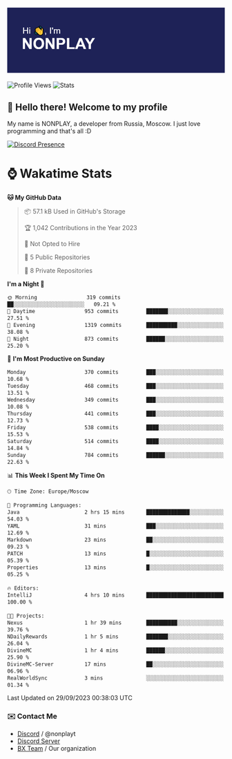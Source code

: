 ![Discord Presence](./header.png)
<br></br>
![Profile Views](https://komarev.com/ghpvc/?username=NONPLAYT&color=blue&style=for-the-badge)
![Stats](https://img.shields.io/badge/0%25-OPTIMIZED-orange?style=for-the-badge)


## :wave: Hello there! Welcome to my profile

My name is NONPLAY, a developer from Russia, Moscow. I just love programming and that's all :D

[![Discord Presence](https://lanyard.cnrad.dev/api/597087584090587177?showDisplayName=true)](https://discord.com/users/597087584090587177) 

# ⌚ Wakatime Stats

<!--START_SECTION:waka-->
**🐱 My GitHub Data** 

> 📦 57.1 kB Used in GitHub's Storage 
 > 
> 🏆 1,042 Contributions in the Year 2023
 > 
> 🚫 Not Opted to Hire
 > 
> 📜 5 Public Repositories 
 > 
> 🔑 8 Private Repositories 
 > 
**I'm a Night 🦉** 

```text
🌞 Morning                319 commits         ██░░░░░░░░░░░░░░░░░░░░░░░   09.21 % 
🌆 Daytime                953 commits         ███████░░░░░░░░░░░░░░░░░░   27.51 % 
🌃 Evening                1319 commits        ██████████░░░░░░░░░░░░░░░   38.08 % 
🌙 Night                  873 commits         ██████░░░░░░░░░░░░░░░░░░░   25.20 % 
```
📅 **I'm Most Productive on Sunday** 

```text
Monday                   370 commits         ███░░░░░░░░░░░░░░░░░░░░░░   10.68 % 
Tuesday                  468 commits         ███░░░░░░░░░░░░░░░░░░░░░░   13.51 % 
Wednesday                349 commits         ███░░░░░░░░░░░░░░░░░░░░░░   10.08 % 
Thursday                 441 commits         ███░░░░░░░░░░░░░░░░░░░░░░   12.73 % 
Friday                   538 commits         ████░░░░░░░░░░░░░░░░░░░░░   15.53 % 
Saturday                 514 commits         ████░░░░░░░░░░░░░░░░░░░░░   14.84 % 
Sunday                   784 commits         ██████░░░░░░░░░░░░░░░░░░░   22.63 % 
```


📊 **This Week I Spent My Time On** 

```text
🕑︎ Time Zone: Europe/Moscow

💬 Programming Languages: 
Java                     2 hrs 15 mins       ██████████████░░░░░░░░░░░   54.03 % 
YAML                     31 mins             ███░░░░░░░░░░░░░░░░░░░░░░   12.69 % 
Markdown                 23 mins             ██░░░░░░░░░░░░░░░░░░░░░░░   09.23 % 
PATCH                    13 mins             █░░░░░░░░░░░░░░░░░░░░░░░░   05.39 % 
Properties               13 mins             █░░░░░░░░░░░░░░░░░░░░░░░░   05.25 % 

🔥 Editors: 
IntelliJ                 4 hrs 10 mins       █████████████████████████   100.00 % 

🐱‍💻 Projects: 
Nexus                    1 hr 39 mins        ██████████░░░░░░░░░░░░░░░   39.76 % 
NDailyRewards            1 hr 5 mins         ███████░░░░░░░░░░░░░░░░░░   26.04 % 
DivineMC                 1 hr 4 mins         ██████░░░░░░░░░░░░░░░░░░░   25.90 % 
DivineMC-Server          17 mins             ██░░░░░░░░░░░░░░░░░░░░░░░   06.96 % 
RealWorldSync            3 mins              ░░░░░░░░░░░░░░░░░░░░░░░░░   01.34 % 
```


 Last Updated on 29/09/2023 00:38:03 UTC
<!--END_SECTION:waka-->

### ✉️ Contact Me

- [Discord](https://discord.com/users/597087584090587177) / @nonplayt
- [Discord Server](https://discord.gg/p7cxhw7E2M)
- [BX Team](https://github.com/BX-Team) / Our organization
